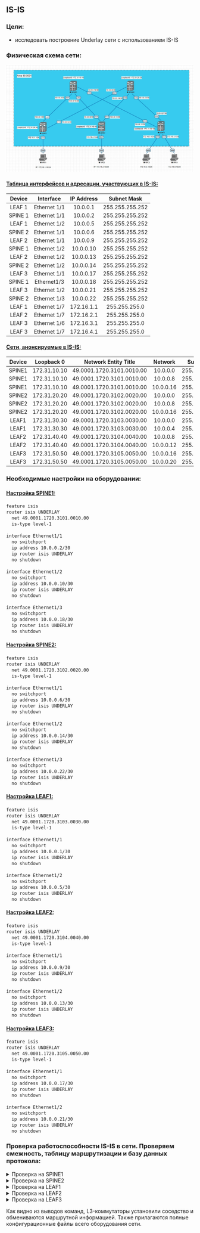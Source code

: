 ## IS-IS

### Цели:
- исследовать построение Underlay сети с использованием IS-IS

### Физическая схема сети:
![Схема](Network_topology_with_isis.jpg)

#### <u>Таблица интерфейсов и адресации, участвующих в IS-IS:</u>

|Device|Interface|IP Address|Subnet Mask|
|:-:|:-:|:-:|:-:|
|LEAF 1|Ethernet 1/1|10.0.0.1|255.255.255.252|
|SPINE 1|Ethernet 1/1|10.0.0.2|255.255.255.252|
|LEAF 1|Ethernet 1/2|10.0.0.5|255.255.255.252|
|SPINE 2|Ethernet 1/1|10.0.0.6|255.255.255.252|
|LEAF 2|Ethernet 1/1|10.0.0.9|255.255.255.252|
|SPINE 1|Ethernet 1/2|10.0.0.10|255.255.255.252|
|LEAF 2|Ethernet 1/2|10.0.0.13|255.255.255.252|
|SPINE 2|Ethernet 1/2|10.0.0.14|255.255.255.252|
|LEAF 3|Ethernet 1/1|10.0.0.17|255.255.255.252|
|SPINE 1|Ethernet1/3|10.0.0.18|255.255.255.252|
|LEAF 3|Ethernet 1/2|10.0.0.21|255.255.255.252|
|SPINE 2|Ethernet 1/3|10.0.0.22|255.255.255.252|
|LEAF 1|Ethernet 1/7|172.16.1.1|255.255.255.0|
|LEAF 2|Ethernet 1/7|172.16.2.1|255.255.255.0|
|LEAF 3|Ethernet 1/6|172.16.3.1|255.255.255.0|
|LEAF 3|Ethernet 1/7|172.16.4.1|255.255.255.0|

#### <u>Сети, анонсируемые в IS-IS:</u>

|Device|Loopback 0|Network Entity Title|Network|Subnet Mask|
|:-:|:-:|:-:|:-:|:-:|
|SPINE1|172.31.10.10|49.0001.1720.3101.0010.00|10.0.0.0|255.255.255.252|
|SPINE1|172.31.10.10|49.0001.1720.3101.0010.00|10.0.0.8|255.255.255.252|
|SPINE1|172.31.10.10|49.0001.1720.3101.0010.00|10.0.0.16|255.255.255.252|
|SPINE2|172.31.20.20|49.0001.1720.3102.0020.00|10.0.0.0|255.255.255.252|
|SPINE2|172.31.20.20|49.0001.1720.3102.0020.00|10.0.0.8|255.255.255.252|
|SPINE2|172.31.20.20|49.0001.1720.3102.0020.00|10.0.0.16|255.255.255.252|
|LEAF1|172.31.30.30|49.0001.1720.3103.0030.00|10.0.0.0|255.255.255.252|
|LEAF1|172.31.30.30|49.0001.1720.3103.0030.00|10.0.0.4|255.255.255.252|
|LEAF2|172.31.40.40|49.0001.1720.3104.0040.00|10.0.0.8|255.255.255.252|
|LEAF2|172.31.40.40|49.0001.1720.3104.0040.00|10.0.0.12|255.255.255.252|
|LEAF3|172.31.50.50|49.0001.1720.3105.0050.00|10.0.0.16|255.255.255.252|
|LEAF3|172.31.50.50|49.0001.1720.3105.0050.00|10.0.0.20|255.255.255.252|

### Необходимые настройки на оборудовании:

#### <u>Настройка SPINE1:</u>
```
feature isis
router isis UNDERLAY
  net 49.0001.1720.3101.0010.00
  is-type level-1

interface Ethernet1/1
  no switchport
  ip address 10.0.0.2/30
  ip router isis UNDERLAY
  no shutdown

interface Ethernet1/2
  no switchport
  ip address 10.0.0.10/30
  ip router isis UNDERLAY
  no shutdown

interface Ethernet1/3
  no switchport
  ip address 10.0.0.18/30
  ip router isis UNDERLAY
  no shutdown
```

#### <u>Настройка SPINE2:</u>
```
feature isis
router isis UNDERLAY
  net 49.0001.1720.3102.0020.00
  is-type level-1

interface Ethernet1/1
  no switchport
  ip address 10.0.0.6/30
  ip router isis UNDERLAY
  no shutdown

interface Ethernet1/2
  no switchport
  ip address 10.0.0.14/30
  ip router isis UNDERLAY
  no shutdown

interface Ethernet1/3
  no switchport
  ip address 10.0.0.22/30
  ip router isis UNDERLAY
  no shutdown
  ```
  #### <u>Настройка LEAF1:</u>
```
feature isis
router isis UNDERLAY
  net 49.0001.1720.3103.0030.00
  is-type level-1

interface Ethernet1/1
  no switchport
  ip address 10.0.0.1/30
  ip router isis UNDERLAY
  no shutdown

interface Ethernet1/2
  no switchport
  ip address 10.0.0.5/30
  ip router isis UNDERLAY
  no shutdown
  ```
  #### <u>Настройка LEAF2:</u>
```
feature isis
router isis UNDERLAY
  net 49.0001.1720.3104.0040.00
  is-type level-1

interface Ethernet1/1
  no switchport
  ip address 10.0.0.9/30
  ip router isis UNDERLAY
  no shutdown

interface Ethernet1/2
  no switchport
  ip address 10.0.0.13/30
  ip router isis UNDERLAY
  no shutdown
  ```
  #### <u>Настройка LEAF3:</u>
```
feature isis
router isis UNDERLAY
  net 49.0001.1720.3105.0050.00
  is-type level-1

interface Ethernet1/1
  no switchport
  ip address 10.0.0.17/30
  ip router isis UNDERLAY
  no shutdown

interface Ethernet1/2
  no switchport
  ip address 10.0.0.21/30
  ip router isis UNDERLAY
  no shutdown
  ```
### Проверка работоспособности IS-IS в сети. Проверяем смежность, таблицу маршрутизации и базу данных протокола:

<details>
<summary>Проверка на SPINE1</summary>

```
SPINE1# sh isis adjacency 
IS-IS process: UNDERLAY VRF: default
IS-IS adjacency database:
Legend: '!': No AF level connectivity in given topology
System ID       SNPA            Level  State  Hold Time  Interface
LEAF1           5003.0000.1b08  1      UP     00:00:07   Ethernet1/1
LEAF2           5004.0000.1b08  1      UP     00:00:07   Ethernet1/2
LEAF3           5005.0000.1b08  1      UP     00:00:08   Ethernet1/3


SPINE1# sh ip route isis
IP Route Table for VRF "default"
'*' denotes best ucast next-hop
'**' denotes best mcast next-hop
'[x/y]' denotes [preference/metric]
'%<string>' in via output denotes VRF <string>

10.0.0.4/30, ubest/mbest: 1/0
    *via 10.0.0.1, Eth1/1, [115/80], 00:32:55, isis-UNDERLAY, L1
10.0.0.12/30, ubest/mbest: 1/0
    *via 10.0.0.9, Eth1/2, [115/80], 00:19:27, isis-UNDERLAY, L1
10.0.0.20/30, ubest/mbest: 1/0
    *via 10.0.0.17, Eth1/3, [115/80], 00:00:54, isis-UNDERLAY, L1


SPINE1# sh isis database 
IS-IS Process: UNDERLAY LSP database VRF: default
IS-IS Level-1 Link State Database
  LSPID                 Seq Number   Checksum  Lifetime   A/P/O/T
  SPINE1.00-00        * 0x00000009   0xDE05    930        0/0/0/1
  SPINE2.00-00          0x00000009   0xF598    928        0/0/0/1
  LEAF1.00-00           0x00000005   0x8FF5    674        0/0/0/1
  LEAF1.01-00           0x00000005   0x4AD1    1175       0/0/0/1
  LEAF1.02-00           0x00000004   0xDC2E    705        0/0/0/1
  LEAF2.00-00           0x00000004   0x0604    959        0/0/0/1
  LEAF2.01-00           0x00000003   0x17E4    879        0/0/0/1
  LEAF2.02-00           0x00000003   0xA742    950        0/0/0/1
  LEAF3.00-00           0x00000002   0x2966    929        0/0/0/1
  LEAF3.01-00           0x00000001   0xE3F7    929        0/0/0/1
  LEAF3.02-00           0x00000001   0x7455    929        0/0/0/1

IS-IS Level-2 Link State Database
  LSPID                 Seq Number   Checksum  Lifetime   A/P/O/T
```
</details>
<details>
<summary>Проверка на SPINE2</summary>

```
SPINE2# sh isis adjacency
IS-IS process: UNDERLAY VRF: default
IS-IS adjacency database:
Legend: '!': No AF level connectivity in given topology
System ID       SNPA            Level  State  Hold Time  Interface
LEAF1           5003.0000.1b08  1      UP     00:00:09   Ethernet1/1
LEAF2           5004.0000.1b08  1      UP     00:00:08   Ethernet1/2
LEAF3           5005.0000.1b08  1      UP     00:00:09   Ethernet1/3


SPINE2# sh ip route isis
IP Route Table for VRF "default"
'*' denotes best ucast next-hop
'**' denotes best mcast next-hop
'[x/y]' denotes [preference/metric]
'%<string>' in via output denotes VRF <string>

10.0.0.0/30, ubest/mbest: 1/0
    *via 10.0.0.5, Eth1/1, [115/80], 00:39:25, isis-UNDERLAY, L1
10.0.0.8/30, ubest/mbest: 1/0
    *via 10.0.0.13, Eth1/2, [115/80], 00:25:57, isis-UNDERLAY, L1
10.0.0.16/30, ubest/mbest: 1/0
    *via 10.0.0.21, Eth1/3, [115/80], 00:07:24, isis-UNDERLAY, L1
	
SPINE2# sh isis database 
IS-IS Process: UNDERLAY LSP database VRF: default
IS-IS Level-1 Link State Database
  LSPID                 Seq Number   Checksum  Lifetime   A/P/O/T
  SPINE1.00-00          0x00000009   0xDE05    732        0/0/0/1
  SPINE2.00-00        * 0x00000009   0xF598    733        0/0/0/1
  LEAF1.00-00           0x00000006   0x8DF6    1041       0/0/0/1
  LEAF1.01-00           0x00000005   0x4AD1    978        0/0/0/1
  LEAF1.02-00           0x00000005   0xDA2F    1094       0/0/0/1
  LEAF2.00-00           0x00000004   0x0604    763        0/0/0/1
  LEAF2.01-00           0x00000003   0x17E4    683        0/0/0/1
  LEAF2.02-00           0x00000003   0xA742    754        0/0/0/1
  LEAF3.00-00           0x00000002   0x2966    732        0/0/0/1
  LEAF3.01-00           0x00000001   0xE3F7    733        0/0/0/1
  LEAF3.02-00           0x00000001   0x7455    733        0/0/0/1

IS-IS Level-2 Link State Database
  LSPID                 Seq Number   Checksum  Lifetime   A/P/O/T
```
</details>
<details>
<summary>Проверка на LEAF1</summary>

```
LEAF1# sh isis adjacency 
IS-IS process: UNDERLAY VRF: default
IS-IS adjacency database:
Legend: '!': No AF level connectivity in given topology
System ID       SNPA            Level  State  Hold Time  Interface
SPINE1          5001.0000.1b08  1      UP     00:00:30   Ethernet1/1
SPINE2          5002.0000.1b08  1      UP     00:00:28   Ethernet1/2

LEAF1# sh ip route isis
IP Route Table for VRF "default"
'*' denotes best ucast next-hop
'**' denotes best mcast next-hop
'[x/y]' denotes [preference/metric]
'%<string>' in via output denotes VRF <string>

10.0.0.8/30, ubest/mbest: 1/0
    *via 10.0.0.2, Eth1/1, [115/80], 00:41:18, isis-UNDERLAY, L1
10.0.0.12/30, ubest/mbest: 1/0
    *via 10.0.0.6, Eth1/2, [115/80], 00:41:18, isis-UNDERLAY, L1
10.0.0.16/30, ubest/mbest: 1/0
    *via 10.0.0.2, Eth1/1, [115/80], 00:41:18, isis-UNDERLAY, L1
10.0.0.20/30, ubest/mbest: 1/0
    *via 10.0.0.6, Eth1/2, [115/80], 00:41:18, isis-UNDERLAY, L1
	
LEAF1# sh isis database 
IS-IS Process: UNDERLAY LSP database VRF: default
IS-IS Level-1 Link State Database
  LSPID                 Seq Number   Checksum  Lifetime   A/P/O/T
  SPINE1.00-00          0x0000000A   0xDC06    1079       0/0/0/1
  SPINE2.00-00          0x0000000A   0xF399    1153       0/0/0/1
  LEAF1.00-00         * 0x00000006   0x8DF6    866        0/0/0/1
  LEAF1.01-00         * 0x00000005   0x4AD1    804        0/0/0/1
  LEAF1.02-00         * 0x00000005   0xDA2F    920        0/0/0/1
  LEAF2.00-00           0x00000005   0x0405    1121       0/0/0/1
  LEAF2.01-00           0x00000004   0x15E5    1049       0/0/0/1
  LEAF2.02-00           0x00000004   0xA543    1155       0/0/0/1
  LEAF3.00-00           0x00000003   0x2767    1110       0/0/0/1
  LEAF3.01-00           0x00000002   0xE1F8    1099       0/0/0/1
  LEAF3.02-00           0x00000002   0x7256    1130       0/0/0/1

IS-IS Level-2 Link State Database
  LSPID                 Seq Number   Checksum  Lifetime   A/P/O/T
```
</details>
<details>
<summary>Проверка на LEAF2</summary>

```
LEAF2# sh isis adjacency 
IS-IS process: UNDERLAY VRF: default
IS-IS adjacency database:
Legend: '!': No AF level connectivity in given topology
System ID       SNPA            Level  State  Hold Time  Interface
SPINE1          5001.0000.1b08  1      UP     00:00:28   Ethernet1/1
SPINE2          5002.0000.1b08  1      UP     00:00:30   Ethernet1/2

LEAF2# sh ip route isis
IP Route Table for VRF "default"
'*' denotes best ucast next-hop
'**' denotes best mcast next-hop
'[x/y]' denotes [preference/metric]
'%<string>' in via output denotes VRF <string>

10.0.0.0/30, ubest/mbest: 1/0
    *via 10.0.0.10, Eth1/1, [115/80], 00:29:56, isis-UNDERLAY, L1
10.0.0.4/30, ubest/mbest: 1/0
    *via 10.0.0.14, Eth1/2, [115/80], 00:29:56, isis-UNDERLAY, L1
10.0.0.16/30, ubest/mbest: 1/0
    *via 10.0.0.10, Eth1/1, [115/80], 00:29:56, isis-UNDERLAY, L1
10.0.0.20/30, ubest/mbest: 1/0
    *via 10.0.0.14, Eth1/2, [115/80], 00:29:56, isis-UNDERLAY, L1
	
LEAF2# sh isis database 
IS-IS Process: UNDERLAY LSP database VRF: default
IS-IS Level-1 Link State Database
  LSPID                 Seq Number   Checksum  Lifetime   A/P/O/T
  SPINE1.00-00          0x0000000A   0xDC06    1022       0/0/0/1
  SPINE2.00-00          0x0000000A   0xF399    1097       0/0/0/1
  LEAF1.00-00           0x00000006   0x8DF6    808        0/0/0/1
  LEAF1.01-00           0x00000005   0x4AD1    745        0/0/0/1
  LEAF1.02-00           0x00000005   0xDA2F    861        0/0/0/1
  LEAF2.00-00         * 0x00000005   0x0405    1066       0/0/0/1
  LEAF2.01-00         * 0x00000004   0x15E5    994        0/0/0/1
  LEAF2.02-00         * 0x00000004   0xA543    1100       0/0/0/1
  LEAF3.00-00           0x00000003   0x2767    1053       0/0/0/1
  LEAF3.01-00           0x00000002   0xE1F8    1042       0/0/0/1
  LEAF3.02-00           0x00000002   0x7256    1073       0/0/0/1

IS-IS Level-2 Link State Database
  LSPID                 Seq Number   Checksum  Lifetime   A/P/O/T
```
</details>
<details>
<summary>Проверка на LEAF3</summary>

```
LEAF3# sh isis adjacency 
IS-IS process: UNDERLAY VRF: default
IS-IS adjacency database:
Legend: '!': No AF level connectivity in given topology
System ID       SNPA            Level  State  Hold Time  Interface
SPINE1          5001.0000.1b08  1      UP     00:00:26   Ethernet1/1
SPINE2          5002.0000.1b08  1      UP     00:00:24   Ethernet1/2

LEAF3# sh ip route isis
IP Route Table for VRF "default"
'*' denotes best ucast next-hop
'**' denotes best mcast next-hop
'[x/y]' denotes [preference/metric]
'%<string>' in via output denotes VRF <string>

10.0.0.0/30, ubest/mbest: 1/0
    *via 10.0.0.18, Eth1/1, [115/80], 00:12:11, isis-UNDERLAY, L1
10.0.0.4/30, ubest/mbest: 1/0
    *via 10.0.0.22, Eth1/2, [115/80], 00:12:11, isis-UNDERLAY, L1
10.0.0.8/30, ubest/mbest: 1/0
    *via 10.0.0.18, Eth1/1, [115/80], 00:12:11, isis-UNDERLAY, L1
10.0.0.12/30, ubest/mbest: 1/0
    *via 10.0.0.22, Eth1/2, [115/80], 00:12:11, isis-UNDERLAY, L1
	
LEAF3# sh isis database 
IS-IS Process: UNDERLAY LSP database VRF: default
IS-IS Level-1 Link State Database
  LSPID                 Seq Number   Checksum  Lifetime   A/P/O/T
  SPINE1.00-00          0x0000000A   0xDC06    975        0/0/0/1
  SPINE2.00-00          0x0000000A   0xF399    1049       0/0/0/1
  LEAF1.00-00           0x00000006   0x8DF6    760        0/0/0/1
  LEAF1.01-00           0x00000005   0x4AD1    698        0/0/0/1
  LEAF1.02-00           0x00000005   0xDA2F    814        0/0/0/1
  LEAF2.00-00           0x00000005   0x0405    1016       0/0/0/1
  LEAF2.01-00           0x00000004   0x15E5    945        0/0/0/1
  LEAF2.02-00           0x00000004   0xA543    1050       0/0/0/1
  LEAF3.00-00         * 0x00000003   0x2767    1008       0/0/0/1
  LEAF3.01-00         * 0x00000002   0xE1F8    997        0/0/0/1
  LEAF3.02-00         * 0x00000002   0x7256    1027       0/0/0/1

IS-IS Level-2 Link State Database
  LSPID                 Seq Number   Checksum  Lifetime   A/P/O/T
```
</details>

Как видно из выводов команд, L3-коммутаторы установили соседство и обмениваются маршрутной информацией. Также прилагаются полные конфигурационные файлы всего оборудования сети.
